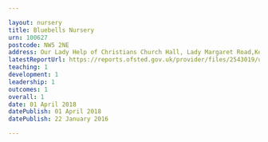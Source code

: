 ```yaml
---

layout: nursery
title: Bluebells Nursery
urn: 100627
postcode: NW5 2NE
address: Our Lady Help of Christians Church Hall, Lady Margaret Road,Kentish Town, London, NW5 2NE
latestReportUrl: https://reports.ofsted.gov.uk/provider/files/2543019/urn/100627.pdf
teaching: 1
development: 1
leadership: 1
outcomes: 1
overall: 1
date: 01 April 2018 
datePublish: 01 April 2018 
datePublish: 22 January 2016

---
```

